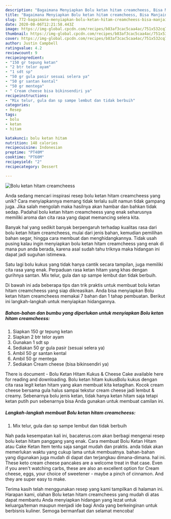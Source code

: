 ```yaml
---
description: "Bagaimana Menyiapkan Bolu ketan hitam creamcheess, Bisa Manjain Lidah"
title: "Bagaimana Menyiapkan Bolu ketan hitam creamcheess, Bisa Manjain Lidah"
slug: 772-bagaimana-menyiapkan-bolu-ketan-hitam-creamcheess-bisa-manjain-lidah
date: 2020-08-06T12:21:58.443Z
image: https://img-global.cpcdn.com/recipes/b83af3cac5caa4ac/751x532cq70/bolu-ketan-hitam-creamcheess-foto-resep-utama.jpg
thumbnail: https://img-global.cpcdn.com/recipes/b83af3cac5caa4ac/751x532cq70/bolu-ketan-hitam-creamcheess-foto-resep-utama.jpg
cover: https://img-global.cpcdn.com/recipes/b83af3cac5caa4ac/751x532cq70/bolu-ketan-hitam-creamcheess-foto-resep-utama.jpg
author: Justin Campbell
ratingvalue: 4.2
reviewcount: 9
recipeingredient:
- "150 gr tepung ketan"
- "2 btr telor ayam"
- "1 sdt sp"
- "50 gr gula pasir sesuai selera ya"
- "50 gr santan kental"
- "50 gr mentega"
- " Cream cheese bisa bikinsendiri ya"
recipeinstructions:
- "Mix telur, gula dan sp sampe lembut dan tidak berbuih"
categories:
- Resep
tags:
- bolu
- ketan
- hitam

katakunci: bolu ketan hitam 
nutrition: 148 calories
recipecuisine: Indonesian
preptime: "PT40M"
cooktime: "PT60M"
recipeyield: "2"
recipecategory: Dessert

---
```



![Bolu ketan hitam creamcheess](https://img-global.cpcdn.com/recipes/b83af3cac5caa4ac/751x532cq70/bolu-ketan-hitam-creamcheess-foto-resep-utama.jpg)

Anda sedang mencari inspirasi resep bolu ketan hitam creamcheess yang unik? Cara menyiapkannya memang tidak terlalu sulit namun tidak gampang juga. Jika salah mengolah maka hasilnya akan hambar dan bahkan tidak sedap. Padahal bolu ketan hitam creamcheess yang enak seharusnya memiliki aroma dan cita rasa yang dapat memancing selera kita.

Banyak hal yang sedikit banyak berpengaruh terhadap kualitas rasa dari bolu ketan hitam creamcheess, mulai dari jenis bahan, kemudian pemilihan bahan segar, hingga cara membuat dan menghidangkannya. Tidak usah pusing kalau ingin menyiapkan bolu ketan hitam creamcheess yang enak di mana pun anda berada, karena asal sudah tahu triknya maka hidangan ini dapat jadi suguhan istimewa.

Satu lagi bolu kukus yang tidak hanya cantik secara tampilan, juga memiliki cita rasa yang enak. Perpaduan rasa ketan hitam yang khas dengan gurihnya santan. Mix telur, gula dan sp sampe lembut dan tidak berbuih.


Di bawah ini ada beberapa tips dan trik praktis untuk membuat bolu ketan hitam creamcheess yang siap dikreasikan. Anda bisa menyiapkan Bolu ketan hitam creamcheess memakai 7 bahan dan 1 tahap pembuatan. Berikut ini langkah-langkah untuk menyiapkan hidangannya.

<!--inarticleads1-->

##### Bahan-bahan dan bumbu yang diperlukan untuk menyiapkan Bolu ketan hitam creamcheess:

1. Siapkan 150 gr tepung ketan
1. Siapkan 2 btr telor ayam
1. Gunakan 1 sdt sp
1. Sediakan 50 gr gula pasir (sesuai selera ya)
1. Ambil 50 gr santan kental
1. Ambil 50 gr mentega
1. Sediakan  Cream cheese (bisa bikinsendiri ya)


There is document - Bolu Ketan Hitam Kukus &amp; Cheese Cake available here for reading and downloading. Bolu ketan hitam kukusBolu kukus dengan cita rasa legit ketan hitam yang akan membuat kita ketagihan. Kocok cream cheese bersama gula halus sampai tekstur cream cheese jadi lembut &amp; creamy. Sebenarnya bolu jenis ketan, tidak hanya ketan hitam saja tetapi ketan putih pun sebenarnya bisa Anda gunakan untuk membuat camilan ini. 

<!--inarticleads2-->

##### Langkah-langkah membuat Bolu ketan hitam creamcheess:

1. Mix telur, gula dan sp sampe lembut dan tidak berbuih


Nah pada kesempatan kali ini, bacaterus.com akan berbagi mengenai resep bolu ketan hitam panggang yang enak. Cara membuat Bolu Ketan Hitam atau Cake Ketan Item tentu saja sangat mudah dan praktis. anda tidak akan memerlukan waktu yang cukup lama untuk membuatnya. bahan-bahan yang digunakan juga mudah di dapat dan terjangkau dimana-dimana. hal ini. These keto cream cheese pancakes are a welcome treat in that case. Even if you aren&#39;t watching carbs, these are also an excellent option for Cream cheese, eggs, your choice of sweetener - maybe a pinch of cinnamon. And they are super easy to make. 

Terima kasih telah menggunakan resep yang kami tampilkan di halaman ini. Harapan kami, olahan Bolu ketan hitam creamcheess yang mudah di atas dapat membantu Anda menyiapkan hidangan yang lezat untuk keluarga/teman maupun menjadi ide bagi Anda yang berkeinginan untuk berbisnis kuliner. Semoga bermanfaat dan selamat mencoba!
